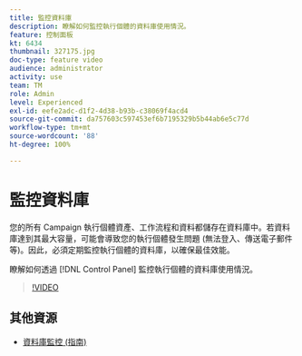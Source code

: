 ```yaml
---
title: 監控資料庫
description: 瞭解如何監控執行個體的資料庫使用情況。
feature: 控制面板
kt: 6434
thumbnail: 327175.jpg
doc-type: feature video
audience: administrator
activity: use
team: TM
role: Admin
level: Experienced
exl-id: eefe2adc-d1f2-4d38-b93b-c38069f4acd4
source-git-commit: da757603c597453ef6b7195329b5b44ab6e5c77d
workflow-type: tm+mt
source-wordcount: '88'
ht-degree: 100%

---
```


# 監控資料庫

您的所有 Campaign 執行個體資產、工作流程和資料都儲存在資料庫中。若資料庫達到其最大容量，可能會導致您的執行個體發生問題 (無法登入、傳送電子郵件等)。因此，必須定期監控執行個體的資料庫，以確保最佳效能。

瞭解如何透過 [!DNL Control Panel] 監控執行個體的資料庫使用情況。

>[!VIDEO](https://video.tv.adobe.com/v/327175?quality=12)

## 其他資源

* [資料庫監控 (指南)](https://experienceleague.adobe.com/docs/control-panel/using/performance-monitoring/database-monitoring.html?lang=zh-Hant#performance-monitoring)
